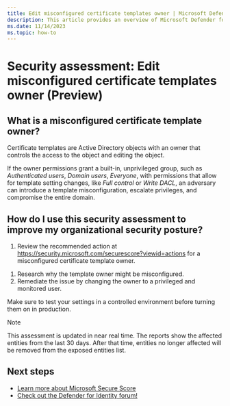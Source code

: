 ```yaml
---
title: Edit misconfigured certificate templates owner | Microsoft Defender for Identity
description: This article provides an overview of Microsoft Defender for Identity's misconfigured certificate template ACL security posture assessment report.
ms.date: 11/14/2023
ms.topic: how-to
---
```


# Security assessment: Edit misconfigured certificate templates owner  (Preview)

## What is a misconfigured certificate template owner?

Certificate templates are Active Directory objects with an owner that controls the access to the object and editing the object.

<!--unsure about this, not in blog-->
If the owner permissions grant a built-in, unprivileged group, such as *Authenticated users*, *Domain users*, *Everyone*, with permissions that allow for template setting changes, like *Full control* or *Write DACL*, an adversary can introduce a template misconfiguration, escalate privileges, and compromise the entire domain.


## How do I use this security assessment to improve my organizational security posture?

1. Review the recommended action at <https://security.microsoft.com/securescore?viewid=actions> for a misconfigured certificate template owner.

<!--IMAGE TBD-->

1. Research why the template owner might be misconfigured.
1. Remediate the issue by changing the owner to a privileged and monitored user.

Make sure to test your settings in a controlled environment before turning them on in production.

> [!NOTE]
> This assessment is updated in near real time.
> The reports show the affected entities from the last 30 days. After that time, entities no longer affected will be removed from the exposed entities list.

## Next steps

- [Learn more about Microsoft Secure Score](/microsoft-365/security/defender/microsoft-secure-score)
- [Check out the Defender for Identity forum!](<https://aka.ms/MDIcommunity>)
